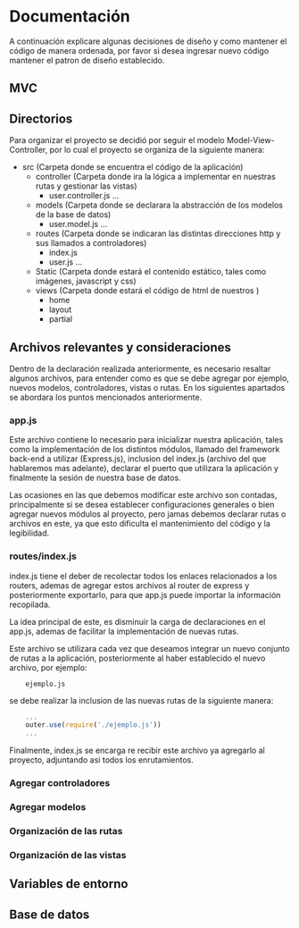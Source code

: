 # Documentación
A continuación explicare algunas decisiones de diseño y como mantener el código de manera ordenada, por favor si desea ingresar nuevo código mantener el patron de diseño establecido.

## MVC

## Directorios
Para organizar el proyecto se decidió por seguir el modelo Model-View-Controller, por lo cual el proyecto se organiza de la siguiente manera:

* src (Carpeta donde se encuentra el código de la aplicación)
    * controller (Carpeta donde ira la lógica a implementar en nuestras rutas y gestionar las vistas)
        * user.controller.js
        ...
    * models (Carpeta donde se declarara la abstracción de los modelos de la base de datos)
        * user.model.js
        ...
    * routes (Carpeta donde se indicaran las distintas direcciones http y sus llamados a controladores)
        * index.js
        * user.js
        ...
    * Static (Carpeta donde estará el contenido estático, tales como imágenes, javascript y css)
    * views (Carpeta donde estará el código de html de nuestros )
        * home 
        * layout
        * partial
            

## Archivos relevantes y consideraciones
Dentro de la declaración realizada anteriormente, es necesario resaltar algunos archivos, para entender como es que se debe agregar por ejemplo, nuevos modelos, controladores, vistas o rutas.
En los siguientes apartados se abordara los puntos mencionados anteriormente.

### app.js
Este archivo contiene lo necesario para inicializar nuestra aplicación, tales como la implementación de los distintos módulos, llamado del framework back-end a utilizar (Express.js), inclusion del index.js (archivo del que hablaremos mas adelante), declarar el puerto que utilizara la aplicación y finalmente la sesión de nuestra base de datos.

Las ocasiones en las que debemos modificar este archivo son contadas, principalmente si se desea establecer configuraciones generales o bien agregar nuevos módulos al proyecto, pero jamas debemos declarar rutas o archivos en este, ya que esto dificulta el mantenimiento del código y la legibilidad.

### routes/index.js
index.js tiene el deber de recolectar todos los enlaces relacionados a los routers, ademas de agregar estos archivos al router de express y posteriormente exportarlo, para que app.js puede importar la información recopilada.

La idea principal de este, es disminuir la carga de declaraciones en el app.js, ademas de facilitar la implementación de nuevas rutas.

Este archivo se utilizara cada vez que deseamos integrar un nuevo conjunto de rutas a la aplicación, posteriormente al haber establecido el nuevo archivo, por ejemplo:

```
    ejemplo.js
```
se debe realizar la inclusion de las nuevas rutas de la siguiente manera:

```javascript
    ...
    outer.use(require('./ejemplo.js'))
    ...
```
Finalmente, index.js se encarga re recibir este archivo ya agregarlo al proyecto, adjuntando asi todos los enrutamientos.

### Agregar controladores

### Agregar modelos

### Organización de las rutas

### Organización de las vistas

## Variables de entorno

## Base de datos
